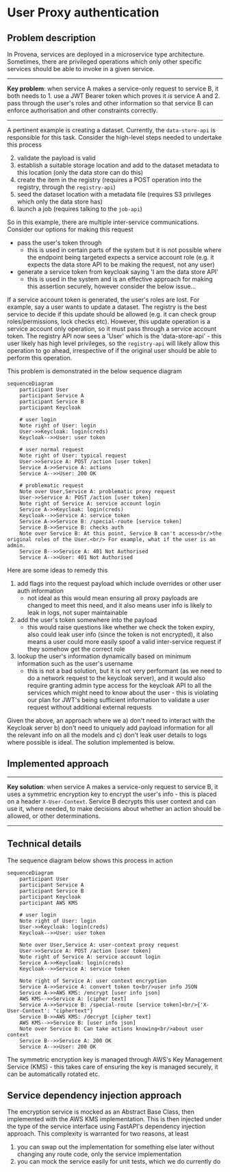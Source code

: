 # User Proxy authentication

## Problem description

In Provena, services are deployed in a microservice type architecture. Sometimes, there are privileged operations which only other specific services should be able to invoke in a given service.

---

**Key problem**: when service A makes a service-only request to service B, it both needs to 1. use a JWT Bearer token which proves it _is_ service A and 2. pass through the user's roles and other information so that service B can enforce authorisation and other constraints correctly.

---

A pertinent example is creating a dataset. Currently, the `data-store-api` is responsible for this task. Consider the high-level steps needed to undertake this process

2. validate the payload is valid
3. establish a suitable storage location and add to the dataset metadata to this location (only the data store can do this)
4. create the item in the registry (requires a POST operation into the registry, through the `registry-api`)
5. seed the dataset location with a metadata file (requires S3 privileges which only the data store has)
6. launch a job (requires talking to the `job-api`)

So in this example, there are multiple inter-service communications. Consider our options for making this request

- pass the user's token through
  - this is used in certain parts of the system but it is not possible where the endpoint being targeted expects a service account role (e.g. it expects the data store API to be making the request, not any user)
- generate a service token from keycloak saying 'I am the data store API'
  - this is used in the system and is an effective approach for making this assertion securely, however consider the below issue...

If a service account token is generated, the user's roles are lost. For example, say a user wants to update a dataset. The registry is the best service to decide if this update should be allowed (e.g. it can check group roles/permissions, lock checks etc). However, this update operation is a service account only operation, so it must pass through a service account token. The registry API now sees a 'User' which is the 'data-store-api' - this user likely has high level privileges, so the `registry-api` will likely allow this operation to go ahead, irrespective of if the original user should be able to perform this operation.

This problem is demonstrated in the below sequence diagram

```mermaid
sequenceDiagram
    participant User
    participant Service A
    participant Service B
    participant Keycloak

    # user login
    Note right of User: login
    User->>Keycloak: login(creds)
    Keycloak-->>User: user token

    # user normal request
    Note right of User: typical request
    User->>Service A: POST /action [user token]
    Service A->>Service A: actions
    Service A-->>User: 200 OK

    # problematic request
    Note over User,Service A: problematic proxy request
    User->>Service A: POST /action [user token]
    Note right of Service A: service account login
    Service A->>Keycloak: login(creds)
    Keycloak-->>Service A: service token
    Service A->>Service B: /special-route [service token]
    Service B->>Service B: checks auth
    Note over Service B: At this point, Service B can't access<br/>the original roles of the User.<br/> For example, what if the user is an admin.
    Service B-->>Service A: 401 Not Authorised
    Service A-->>User: 401 Not Authorised
```

Here are some ideas to remedy this

1. add flags into the request payload which include overrides or other user auth information
   - not ideal as this would mean ensuring all proxy payloads are changed to meet this need, and it also means user info is likely to leak in logs, not super maintainable
1. add the user's token somewhere into the payload
   - this would raise questions like whether we check the token expiry, also could leak user info (since the token is not encrypted), it also means a user could more easily spoof a valid inter-service request if they somehow get the correct role
1. lookup the user's information dynamically based on minimum information such as the user's username
   - this is not a bad solution, but it is not very performant (as we need to do a network request to the keycloak server), and it would also require granting admin type access for the keycloak API to all the services which might need to know about the user - this is violating our plan for JWT's being sufficient information to validate a user request without additional external requests

Given the above, an approach where we a) don't need to interact with the Keycloak server b) don't need to uniquely add payload information for all the relevant info on all the models and c) don't leak user details to logs where possible is ideal. The solution implemented is below.

## Implemented approach

---

**Key solution**: when service A makes a service-only request to service B, it uses a symmetric encryption key to encrypt the user's info - this is placed on a header `X-User-Context`. Service B decrypts this user context and can use it, where needed, to make decisions about whether an action should be allowed, or other determinations.

---

## Technical details

The sequence diagram below shows this process in action

```mermaid
sequenceDiagram
    participant User
    participant Service A
    participant Service B
    participant Keycloak
    participant AWS KMS

    # user login
    Note right of User: login
    User->>Keycloak: login(creds)
    Keycloak-->>User: user token

    Note over User,Service A: user-context proxy request
    User->>Service A: POST /action [user token]
    Note right of Service A: service account login
    Service A->>Keycloak: login(creds)
    Keycloak-->>Service A: service token

    Note right of Service A: user context encryption
    Service A->>Service A: convert token to<br/>user info JSON
    Service A->>AWS KMS: /encrypt [user info json]
    AWS KMS-->>Service A: [cipher text]
    Service A->>Service B: /special-route [service token]<br/>{'X-User-Context': "ciphertext"}
    Service B->>AWS KMS: /decrypt [cipher text]
    AWS KMS-->>Service B: [user info json]
    Note over Service B: Can take actions knowing<br/>about user context
    Service B-->>Service A: 200 OK
    Service A-->>User: 200 OK
```

The symmetric encryption key is managed through AWS's Key Management Service (KMS) - this takes care of ensuring the key is managed securely, it can be automatically rotated etc.

## Service dependency injection approach

The encryption service is mocked as an Abstract Base Class, then implemented with the AWS KMS implementation. This is then injected under the type of the service interface using FastAPI's dependency injection approach. This complexity is warranted for two reasons, at least

1. you can swap out the implementation for something else later without changing any route code, only the service implementation
2. you can mock the service easily for unit tests, which we do currently do